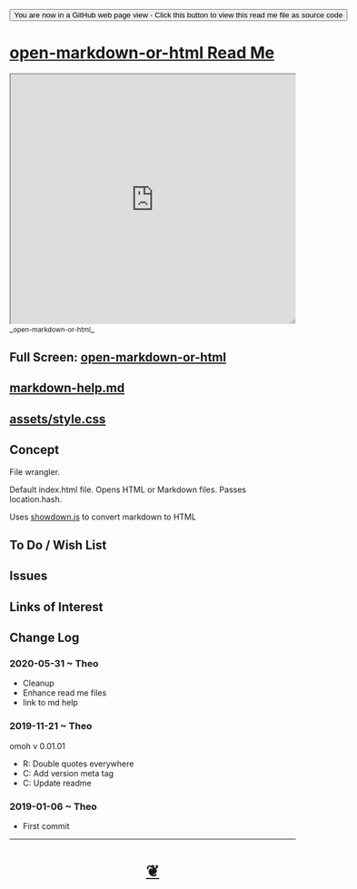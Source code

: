 
<span style=display:none; >[You are now in a GitHub source code view - click this link to view Read Me file as a web page]( https://pushme-pullyou.github.io/templates-01/open-markdown-or-html/readme.html "View file as a web page." ) </span>

<div><input type=button onclick=window.location.href="https://github.com/pushme-pullyou/templates-01/tree/master/open-markdown-or-html"
value="You are now in a GitHub web page view - Click this button to view this read me file as source code" ></div>


# [open-markdown-or-html Read Me]( ./readme.html )

<div style="height:50ch;overflow:hidden;resize:both;width:100%;" title="Resize me">
<iframe src=https://pushme-pullyou.github.io/templates-01/open-markdown-or-html/readme.html width=100% height=100% >Iframes are not viewable in GitHub source code views</iframe></div>
_<small>open-markdown-or-html</small>_

## Full Screen: [open-markdown-or-html]( https://pushme-pullyou.github.io/templates-01/open-markdown-or-html/readme.html )

## [markdown-help.md]( #../assets/markdown-help.md )
## [assets/style.css]( #../assets/style.css )




## Concept

File wrangler.

Default index.html file. Opens HTML or Markdown files. Passes location.hash.

Uses [showdown.js]( https://github.com/showdownjs/showdown ) to convert markdown to HTML

## To Do / Wish List


## Issues



## Links of Interest


## Change Log

### 2020-05-31 ~ Theo

* Cleanup
* Enhance read me files
* link to md help


### 2019-11-21 ~ Theo

omoh v 0.01.01

* R: Double quotes everywhere
* C: Add version meta tag
* C: Update readme

### 2019-01-06 ~ Theo

* First commit


***

# <center title="hello! go tpo top" ><a href=javascript:window.scrollTo(0,0); > ❦ </a></center>

